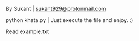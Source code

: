 By Sukant | sukant929@protonmail.com

python khata.py | Just execute the file and enjoy. :)

Read example.txt
